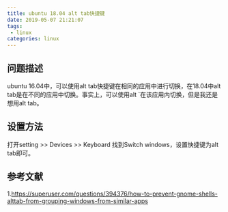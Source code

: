 ```yaml
---
title: ubuntu 18.04 alt tab快捷键
date: 2019-05-07 21:21:07
tags:
 - linux
categories: linux
---
```



## 问题描述
ubuntu 16.04中，可以使用alt tab快捷键在相同的应用中进行切换，在18.04中alt tab是在不同的应用中切换。事实上，可以使用alt `在该应用内切换，但是我还是想用alt tab。

## 设置方法
打开setting >> Devices >> Keyboard
找到Switch windows，设置快捷键为alt tab即可。

## 参考文献
1.https://superuser.com/questions/394376/how-to-prevent-gnome-shells-alttab-from-grouping-windows-from-similar-apps

